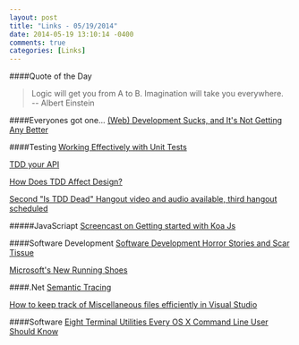 ```yaml
---
layout: post
title: "Links - 05/19/2014"
date: 2014-05-19 13:10:14 -0400
comments: true
categories: [Links]
---
```


####Quote of the Day
<blockquote> Logic will get you from A to B. Imagination will take you everywhere.<br>
-- Albert Einstein
</blockquote>

####Everyones got one...
[(Web) Development Sucks, and It's Not Getting Any Better](http://blog.dantup.com/2014/05/web-development-sucks-and-its-not-getting-any-better/)

####Testing
[Working Effectively with Unit Tests](https://leanpub.com/wewut)

[TDD your API](http://blog.balancedpayments.com/tdd-your-api/)

[How Does TDD Affect Design?](http://www.jamesshore.com/Blog/How-Does-TDD-Affect-Design.html)

[Second "Is TDD Dead" Hangout video and audio available, third hangout scheduled](http://martinfowler.com/snips/2014-is-tdd-hangout-2-video.html)

#####JavaScriapt
[Screencast on Getting started with Koa Js](http://www.marcusoft.net/2014/05/screencast-on-getting-started-with-koa.html)

####Software Development
[Software Development Horror Stories and Scar Tissue](http://jeremydmiller.com/2014/05/19/software-development-horror-stories-and-scar-tissue/)

[Microsoft's New Running Shoes](http://haacked.com/archive/2014/05/17/microsofts-new-running-shoes/)

####.Net
[Semantic Tracing](http://msmvps.com/blogs/kathleen/archive/2014/05/12/semantic-tracing.aspx)

[How to keep track of Miscellaneous files efficiently in Visual Studio](http://dailydotnettips.com/2014/05/15/how-to-keep-track-of-miscellaneous-files-efficiently-in-visual-studio/)

####Software
[Eight Terminal Utilities Every OS X Command Line User Should Know](http://www.mitchchn.me/2014/os-x-terminal/)



